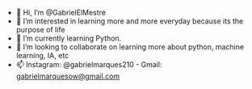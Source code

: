 - 👋 Hi, I’m @GabrielElMestre
- 👀 I’m interested in learning more and more everyday because its the purpose of life
- 🌱 I’m currently learning Python.
- 💞️ I’m looking to collaborate on learning more about python, machine learning, IA, etc
- 📫 Instagram: @gabrielmarques210 - Gmail: gabrielmarquesow@gmail.com

<!---
GabrielElMestre/GabrielElMestre is a ✨ special ✨ repository because its `README.md` (this file) appears on your GitHub profile.
You can click the Preview link to take a look at your changes.
--->
